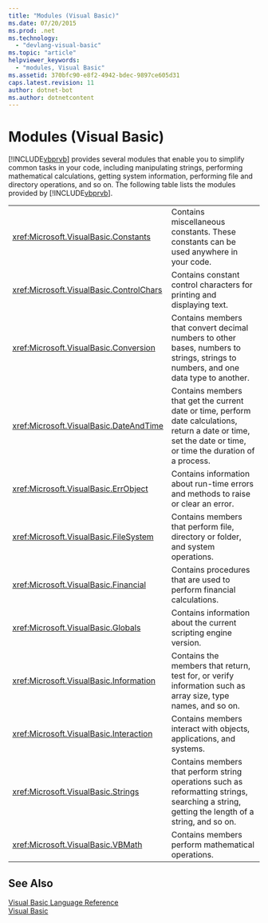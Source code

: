```yaml
---
title: "Modules (Visual Basic)"
ms.date: 07/20/2015
ms.prod: .net
ms.technology: 
  - "devlang-visual-basic"
ms.topic: "article"
helpviewer_keywords: 
  - "modules, Visual Basic"
ms.assetid: 370bfc90-e8f2-4942-bdec-9897ce605d31
caps.latest.revision: 11
author: dotnet-bot
ms.author: dotnetcontent
---
```

# Modules (Visual Basic)
[!INCLUDE[vbprvb](~/includes/vbprvb-md.md)] provides several modules that enable you to simplify common tasks in your code, including manipulating strings, performing mathematical calculations, getting system information, performing file and directory operations, and so on. The following table lists the modules provided by [!INCLUDE[vbprvb](~/includes/vbprvb-md.md)].  
  
|||  
|---|---|  
|<xref:Microsoft.VisualBasic.Constants>|Contains miscellaneous constants. These constants can be used anywhere in your code.|  
|<xref:Microsoft.VisualBasic.ControlChars>|Contains constant control characters for printing and displaying text.|  
|<xref:Microsoft.VisualBasic.Conversion>|Contains members that convert decimal numbers to other bases, numbers to strings, strings to numbers, and one data type to another.|  
|<xref:Microsoft.VisualBasic.DateAndTime>|Contains members that get the current date or time, perform date calculations, return a date or time, set the date or time, or time the duration of a process.|  
|<xref:Microsoft.VisualBasic.ErrObject>|Contains information about run-time errors and methods to raise or clear an error.|  
|<xref:Microsoft.VisualBasic.FileSystem>|Contains members that perform file, directory or folder, and system operations.|  
|<xref:Microsoft.VisualBasic.Financial>|Contains procedures that are used to perform financial calculations.|  
|<xref:Microsoft.VisualBasic.Globals>|Contains information about the current scripting engine version.|  
|<xref:Microsoft.VisualBasic.Information>|Contains the members that return, test for, or verify information such as array size, type names, and so on.|  
|<xref:Microsoft.VisualBasic.Interaction>|Contains members interact with objects, applications, and systems.|  
|<xref:Microsoft.VisualBasic.Strings>|Contains members that perform string operations such as reformatting strings, searching a string, getting the length of a string, and so on.|  
|<xref:Microsoft.VisualBasic.VBMath>|Contains members perform mathematical operations.|  
  
## See Also  
 [Visual Basic Language Reference](../../visual-basic/language-reference/index.md)  
 [Visual Basic](../../visual-basic/index.md)
